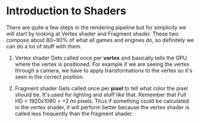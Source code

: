# Introduction to Shaders

There are quite a few steps in the rendering pipeline but for simplicity we will start by looking at Vertex shader and Fragment shader. These two compose about 80~90% of what all games and engines do, so definitely we can do a lot of stuff with them.

1. Vertex shader
Gets called once per **vertex** and basically tells the GPU where the vertex is positioned. For example if we are seeing the vertex through a camera, we have to apply transformations to the vertex so it's seen in the correct position.


2. Fragment shader
Gets called once per **pixel** to tell what color the pixel should be. It's used for lighting and stuff like that. Remember that Full HD = 1920x1080 = +2 mi pixels. Thus if something could be calculated in the vertex shader, it will perform better because the vertex shader is called less frequently than the fragment shader.
